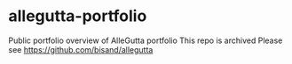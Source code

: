 # allegutta-portfolio
Public portfolio overview of AlleGutta portfolio
This repo is archived
Please see https://github.com/bisand/allegutta
